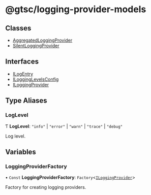 # @gtsc/logging-provider-models

## Classes

- [AggregatedLoggingProvider](classes/AggregatedLoggingProvider.md)
- [SilentLoggingProvider](classes/SilentLoggingProvider.md)

## Interfaces

- [ILogEntry](interfaces/ILogEntry.md)
- [ILoggingLevelsConfig](interfaces/ILoggingLevelsConfig.md)
- [ILoggingProvider](interfaces/ILoggingProvider.md)

## Type Aliases

### LogLevel

Ƭ **LogLevel**: ``"info"`` \| ``"error"`` \| ``"warn"`` \| ``"trace"`` \| ``"debug"``

Log level.

## Variables

### LoggingProviderFactory

• `Const` **LoggingProviderFactory**: `Factory`\<[`ILoggingProvider`](interfaces/ILoggingProvider.md)\>

Factory for creating logging providers.
